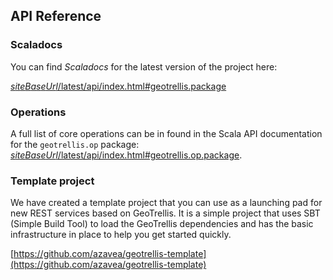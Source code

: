 ## API Reference

### Scaladocs

You can find *Scaladocs* for the latest version of the project here:

[$siteBaseUrl$/latest/api/index.html#geotrellis.package]($siteBaseUrl$/latest/api/index.html#geotrellis.package)

### Operations

A full list of core operations can be in found in the Scala API documentation for the <code>geotrellis.op</code> package: [$siteBaseUrl$/latest/api/index.html#geotrellis.op.package]($siteBaseUrl$/latest/api/index.html#geotrellis.op.package).


### Template project

We have created a template project that you can use as a launching pad for new REST
services based on GeoTrellis.  It is a simple project that uses SBT (Simple Build Tool)
to load the GeoTrellis dependencies and has the basic infrastructure in place to help
you get started quickly.  

[https://github.com/azavea/geotrellis-template](https://github.com/azavea/geotrellis-template)
